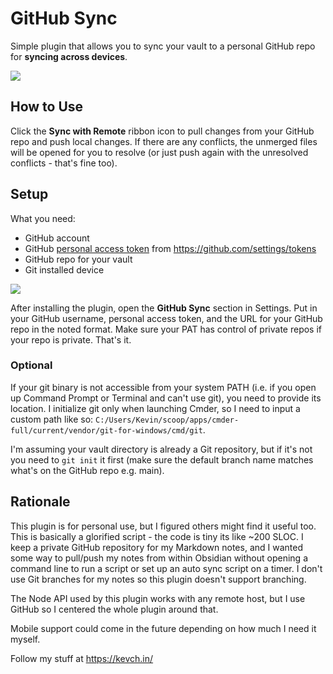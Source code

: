 # GitHub Sync

Simple plugin that allows you to sync your vault to a personal GitHub repo for **syncing across devices**.

![](screenshots/ribbon-button.png)

## How to Use
Click the **Sync with Remote** ribbon icon to pull changes from your GitHub repo and push local changes. 
If there are any conflicts, the unmerged files will be opened for you to resolve (or just push again with the unresolved conflicts - that's fine too).

## Setup
What you need:
- GitHub account
- GitHub [personal access token](https://docs.github.com/en/authentication/keeping-your-account-and-data-secure/managing-your-personal-access-tokens) from https://github.com/settings/tokens
- GitHub repo for your vault
- Git installed device

![](screenshots/settings.png)

After installing the plugin, open the **GitHub Sync** section in Settings. Put in your GitHub username, personal access token, and the URL for your GitHub repo in the noted format. Make sure your PAT has control of private repos if your repo is private. That's it.

### Optional

If your git binary is not accessible from your system PATH (i.e. if you open up Command Prompt or Terminal and can't use git), you need to provide its location. I initialize git only when launching Cmder, so I need to input a custom path like so: `C:/Users/Kevin/scoop/apps/cmder-full/current/vendor/git-for-windows/cmd/git`.

I'm assuming your vault directory is already a Git repository, but if it's not you need to `git init` it first (make sure the default branch name matches what's on the GitHub repo e.g. main).
## Rationale

This plugin is for personal use, but I figured others might find it useful too. This is basically a glorified script - the code is tiny its like ~200 SLOC.
I keep a private GitHub repository for my Markdown notes, and I wanted some way to pull/push my notes from within Obsidian without opening a command line to run a script or set up an auto sync script on a timer. I don't use Git branches for my notes so this plugin doesn't support branching. 

The Node API used by this plugin works with any remote host, but I use GitHub so I centered the whole plugin around that.

Mobile support could come in the future depending on how much I need it myself.

Follow my stuff at https://kevch.in/